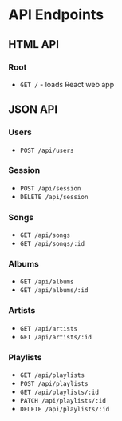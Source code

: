 # API Endpoints

## HTML API

### Root

- `GET /` - loads React web app

## JSON API

### Users

- `POST /api/users`


### Session

- `POST /api/session`
- `DELETE /api/session`

### Songs
- `GET /api/songs`
- `GET /api/songs/:id`

### Albums
- `GET /api/albums`
- `GET /api/albums/:id`

### Artists
- `GET /api/artists`
- `GET /api/artists/:id`

### Playlists

- `GET /api/playlists`
- `POST /api/playlists`
- `GET /api/playlists/:id`
- `PATCH /api/playlists/:id`
- `DELETE /api/playlists/:id`
